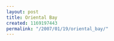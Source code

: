 ```yaml
---
layout: post
title: Oriental Bay
created: 1169197443
permalink: "/2007/01/19/oriental_bay/"
---
```


